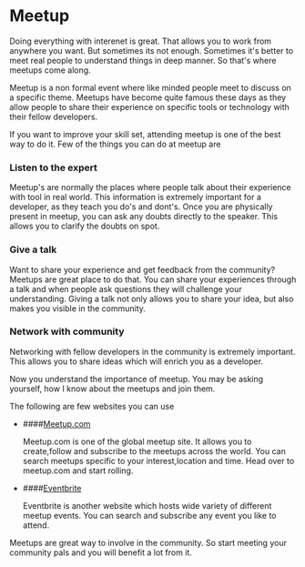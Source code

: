 # Meetup

Doing everything with interenet is great. That allows you to work from anywhere you want. But sometimes its not enough. Sometimes it's better to meet real people to understand things in deep manner. So that's where meetups come along.

Meetup is a non formal event where like minded people meet to discuss on a specific theme. Meetups have become quite famous these days as they allow people to share their experience on specific tools or technology with their fellow developers.

If you want to improve your skill set, attending meetup is one of the best way to do it. Few of the things you can do at meetup are

### Listen to the expert
Meetup's are normally the places where people talk about their experience with tool in real world. This information is extremely important for a developer, as they teach you do's and dont's. Once you are physically present in meetup, you can ask any doubts directly to the speaker. This allows you to clarify the doubts on spot.

### Give a talk
Want to share your experience and get feedback from the community? Meetups are great place to do that. You can share your experiences through a talk and when people ask questions they will challenge your understanding. Giving a talk not only allows you to share your idea, but also makes you visible in the community.

### Network with community
Networking with fellow developers in the community is extremely important. This allows you to share ideas which will enrich you as a developer.

Now you understand the importance of meetup. You may be asking yourself, how I know about the meetups and join them.

The following are few websites you can use

* ####[Meetup.com](http://www.meetup.com)

    Meetup.com is one of the global meetup site. It allows you to create,follow and subscribe to the meetups across the world. You can search meetups specific to your interest,location and time. Head over to meetup.com and start rolling.

* ####[Eventbrite](http://www.eventbrite.com)

    Eventbrite is another website which hosts wide variety of different meetup events. You can search and subscribe any event you like to attend.

Meetups are great way to involve in the community. So start meeting your community pals and you will benefit a lot from it.






